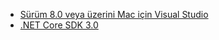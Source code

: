 * [Sürüm 8.0 veya üzerini Mac için Visual Studio](https://visualstudio.microsoft.com/vs/mac/)
* [.NET Core SDK 3.0](https://dotnet.microsoft.com/download/dotnet-core/3.0)
